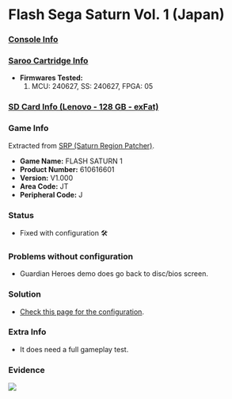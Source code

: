 # Flash Sega Saturn Vol. 1 (Japan)

### [Console Info](../../../../Info/Consoles/VA13/README.md)

### [Saroo Cartridge Info](../../../../Info/Cartridges/RetroGameParadiseStore/1.32F/README.md)

- <b>Firmwares Tested:</b>
  1. MCU: 240627, SS: 240627, FPGA: 05

### [SD Card Info (Lenovo - 128 GB - exFat)](../../../../Info/SdCards/Lenovo/128GB/exfat/README.md)

### Game Info

Extracted from [SRP (Saturn Region Patcher)](https://segaxtreme.net/resources/saturn-region-patcher.81/download).

- <b>Game Name:</b> FLASH SATURN 1
- <b>Product Number:</b> 610616601
- <b>Version:</b> V1.000
- <b>Area Code:</b> JT
- <b>Peripheral Code:</b> J

### Status

- Fixed with configuration :hammer_and_wrench:

### Problems without configuration

- Guardian Heroes demo does go back to disc/bios screen.

### Solution

- [Check this page for the configuration](https://github.com/williamdsw/saroo-configuration-list/blob/master/J/610616601/README.md).

### Extra Info

- It does need a full gameplay test.

### Evidence

[![](https://img.youtube.com/vi/eJfiS83xyk0/0.jpg)](https://www.youtube.com/watch?v=eJfiS83xyk0)

